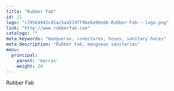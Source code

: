 ```yaml
---
title: "Rubber Fab"
id: 21
logo: "c78564942cd1ac5aa5197f9be8a96e66-Rubber-Fab---logo.png"
link: "http://www.rubberfab.com"
catalogo: ""
meta_keywords: "mangueras, conectores, hoses, sanitary hoces"
meta_description: "Rubber Fab, mangueas sanitarias"
menu:
  principal:
    parent: 'marcas'
    weight: 20
---
```

<p>Rubber Fab</p>